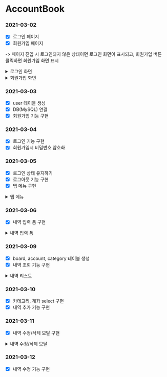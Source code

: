 # AccountBook

### 2021-03-02

- [x] 로그인 페이지
- [x] 회원가입 페이지

-> 페이지 진입 시 로그인되지 않은 상태이면 로그인 화면이 표시되고, 회원가입 버튼 클릭하면 회원가입 화면 표시

<details>
  <summary>로그인 화면</summary>
  
![로그인](https://user-images.githubusercontent.com/61968474/109674511-52e7f980-7bba-11eb-81c4-f4a92e90b85e.PNG)

</details>

<details>
  <summary>회원가입 화면</summary>

![회원가입](https://user-images.githubusercontent.com/61968474/109675674-5760e200-7bbb-11eb-87fd-3f3c2b0c7a6c.png)

</details>

### 2021-03-03

- [x] user 테이블 생성
- [x] DB(MySQL) 연결
- [x] 회원가입 기능 구현

### 2021-03-04

- [x] 로그인 기능 구현
- [x] 회원가입시 비밀번호 암호화

### 2021-03-05

- [x] 로그인 상태 유지하기
- [x] 로그아웃 기능 구현
- [x] 탭 메뉴 구현

<details>
  <summary>탭 메뉴</summary>

![image](https://user-images.githubusercontent.com/61968474/110120749-cda25600-7e00-11eb-9214-ac2ed0a711a2.png)

</details>

### 2021-03-06

- [x] 내역 입력 폼 구현

<details>
  <summary>내역 입력 폼</summary>

![image](https://user-images.githubusercontent.com/61968474/110498469-b33ae600-813a-11eb-8bcd-e88786d2106f.png)

</details>

### 2021-03-09

- [x] board, account, category 테이블 생성
- [x] 내역 조회 기능 구현

<details>
  <summary>내역 리스트</summary>
  
![image](https://user-images.githubusercontent.com/61968474/110498651-de253a00-813a-11eb-8471-84ebd47ece2f.png)

</details>

### 2021-03-10

- [x] 카테고리, 계좌 select 구현
- [x] 내역 추가 기능 구현

### 2021-03-11

- [x] 내역 수정/삭제 모달 구현

<details>
  <summary>내역 수정/삭제 모달</summary>
  
- 내역 클릭 시
![image](https://user-images.githubusercontent.com/61968474/110971492-4c1d6b80-839e-11eb-90be-bcf112aba701.png)

</details>

### 2021-03-12

- [x] 내역 수정 기능 구현
